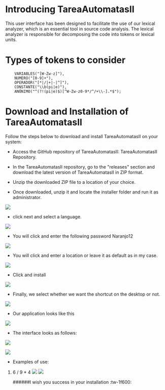 # Introducing TareaAutomatasII

This user interface has been designed to facilitate the use of our lexical analyzer, which is an essential tool in source code analysis. The lexical analyzer is responsible for decomposing the code into tokens or lexical units.

# Types of tokens to consider

        VARIABLES("[W-Zw-z]"),
        NUMERO("[0-9]+"),
        OPERADOR("[*|/|+|-|^]"),
        CONSTANTE("\\b(pi|e)"),
        ANÓNIMO("^(?!(pi|e)$)[^W-Zw-z0-9*/^/+\\-].*$");

# Download and Installation of  TareaAutomatasII

Follow the steps below to download and install TareaAutomatasII on your system:

- Access the GitHub repository of TareaAutomatasII: TareaAutomatasII Repository.
- In the TareaAutomatasII repository, go to the "releases" section and download the latest version of TareaAutomatasII in ZIP format.
- Unzip the downloaded ZIP file to a location of your choice.

- Once downloaded, unzip it and locate the installer folder and run it as administrator.

![](https://i.ibb.co/tLq9g9R/yo.png)

- click next and select a language.

![](https://i.ibb.co/LCZPTWm/u.png)

- You will click and enter the following password Naranjo12

![](https://i.ibb.co/Wz72jwJ/e.png)

- You will click and enter a location or leave it as default as in my case. 

![](https://i.ibb.co/wSr0jJW/e1.png)

- Click and install

![](https://i.ibb.co/1vJMZgf/Captura-de-pantalla-20230917-052509.png)

- Finally, we select whether we want the shortcut on the desktop or not. 

![](https://i.ibb.co/7ykyRL4/Captura-de-pantalla-20230917-052935.png)

- Our application looks like this

![](https://i.ibb.co/wYFvjNh/tyy.jpg)

- The interface looks as follows:

![](https://i.ibb.co/q1hs6S0/Captura-de-pantalla-20230917-055438.png)

![](https://i.ibb.co/RTYLQQH/Captura-de-pantalla-20230917-055452.png)

- Examples of use:

1.  6 / 9 * 4 
![](https://i.ibb.co/6XNFPJw/Captura-de-pantalla-20230917-060221.png)
![](https://i.ibb.co/qJnBKyM/Captura-de-pantalla-20230917-060348.png)

    ######I wish you success in your installation
:tw-1f600:



